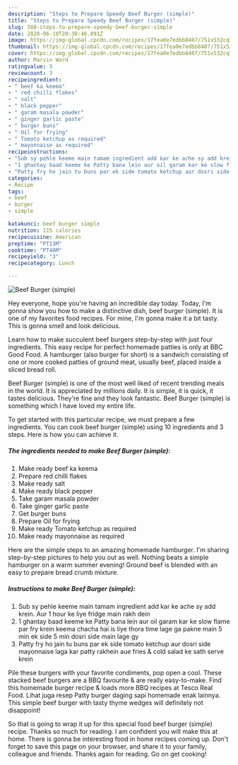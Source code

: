 ```yaml
---
description: "Steps to Prepare Speedy Beef Burger (simple)"
title: "Steps to Prepare Speedy Beef Burger (simple)"
slug: 388-steps-to-prepare-speedy-beef-burger-simple
date: 2020-06-10T20:38:46.891Z
image: https://img-global.cpcdn.com/recipes/17fea0e7edbb8407/751x532cq70/beef-burger-simple-recipe-main-photo.jpg
thumbnail: https://img-global.cpcdn.com/recipes/17fea0e7edbb8407/751x532cq70/beef-burger-simple-recipe-main-photo.jpg
cover: https://img-global.cpcdn.com/recipes/17fea0e7edbb8407/751x532cq70/beef-burger-simple-recipe-main-photo.jpg
author: Marvin Ward
ratingvalue: 3
reviewcount: 3
recipeingredient:
- " beef ka keema"
- " red chilli flakes"
- " salt"
- " black pepper"
- " garam masala powder"
- " ginger garlic paste"
- " burger buns"
- " Oil for frying"
- " Tomato ketchup as required"
- " mayonnaise as required"
recipeinstructions:
- "Sub sy pehle keeme main tamam ingredient add kar ke ache sy add krein. Aur 1 hour ke liye fridge main rakh dein"
- "1 ghantay baad keeme ke Patty bana lein aur oil garam kar ke slow flame par fry krein keema chacha hai is liye thora time lage ga pakne main 5 min ek side 5 min dosri side main lage gy"
- "Patty fry ho jain tu buns par ek side tomato ketchup aur dosri side mayonnaise laga kar patty rakhein aue fries &amp; cold salad ke sath serve krein"
categories:
- Recipe
tags:
- beef
- burger
- simple

katakunci: beef burger simple 
nutrition: 115 calories
recipecuisine: American
preptime: "PT13M"
cooktime: "PT40M"
recipeyield: "3"
recipecategory: Lunch

---
```



![Beef Burger (simple)](https://img-global.cpcdn.com/recipes/17fea0e7edbb8407/751x532cq70/beef-burger-simple-recipe-main-photo.jpg)

Hey everyone, hope you're having an incredible day today. Today, I'm gonna show you how to make a distinctive dish, beef burger (simple). It is one of my favorites food recipes. For mine, I'm gonna make it a bit tasty. This is gonna smell and look delicious.

Learn how to make succulent beef burgers step-by-step with just four ingredients. This easy recipe for perfect homemade patties is only at BBC Good Food. A hamburger (also burger for short) is a sandwich consisting of one or more cooked patties of ground meat, usually beef, placed inside a sliced bread roll.

Beef Burger (simple) is one of the most well liked of recent trending meals in the world. It is appreciated by millions daily. It is simple, it is quick, it tastes delicious. They're fine and they look fantastic. Beef Burger (simple) is something which I have loved my entire life.


To get started with this particular recipe, we must prepare a few ingredients. You can cook beef burger (simple) using 10 ingredients and 3 steps. Here is how you can achieve it.

<!--inarticleads1-->

##### The ingredients needed to make Beef Burger (simple):

1. Make ready  beef ka keema
1. Prepare  red chilli flakes
1. Make ready  salt
1. Make ready  black pepper
1. Take  garam masala powder
1. Take  ginger garlic paste
1. Get  burger buns
1. Prepare  Oil for frying
1. Make ready  Tomato ketchup as required
1. Make ready  mayonnaise as required


Here are the simple steps to an amazing homemade hamburger. I&#39;m sharing step-by-step pictures to help you out as well. Nothing beats a simple hamburger on a warm summer evening! Ground beef is blended with an easy to prepare bread crumb mixture. 

<!--inarticleads2-->

##### Instructions to make Beef Burger (simple):

1. Sub sy pehle keeme main tamam ingredient add kar ke ache sy add krein. Aur 1 hour ke liye fridge main rakh dein
1. 1 ghantay baad keeme ke Patty bana lein aur oil garam kar ke slow flame par fry krein keema chacha hai is liye thora time lage ga pakne main 5 min ek side 5 min dosri side main lage gy
1. Patty fry ho jain tu buns par ek side tomato ketchup aur dosri side mayonnaise laga kar patty rakhein aue fries &amp; cold salad ke sath serve krein


Pile these burgers with your favorite condiments, pop open a cool. These stacked beef burgers are a BBQ favourite &amp; are really easy-to-make. Find this homemade burger recipe &amp; loads more BBQ recipes at Tesco Real Food. Lihat juga resep Patty burger daging sapi homemade enak lainnya. This simple beef burger with tasty thyme wedges will definitely not disappoint! 

So that is going to wrap it up for this special food beef burger (simple) recipe. Thanks so much for reading. I am confident you will make this at home. There is gonna be interesting food in home recipes coming up. Don't forget to save this page on your browser, and share it to your family, colleague and friends. Thanks again for reading. Go on get cooking!
